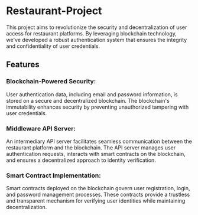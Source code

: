 # Restaurant-Project
This project aims to revolutionize the security and decentralization of user access for restaurant platforms. 
By leveraging blockchain technology, we've developed a robust authentication system that ensures the integrity and confidentiality of user credentials.
## Features
### Blockchain-Powered Security:
User authentication data, including email and password information, is stored on a secure and decentralized blockchain.
The blockchain's immutability enhances security by preventing unauthorized tampering with user credentials.
### Middleware API Server:
An intermediary API server facilitates seamless communication between the restaurant platform and the blockchain.
The API server manages user authentication requests, interacts with smart contracts on the blockchain, and ensures a decentralized approach to identity verification.
### Smart Contract Implementation:
Smart contracts deployed on the blockchain govern user registration, login, and password management processes.
These contracts provide a trustless and transparent mechanism for verifying user identities while maintaining decentralization.
##
